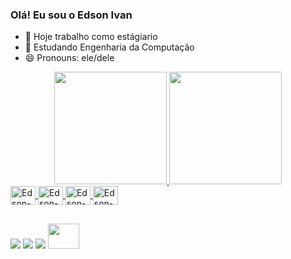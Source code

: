### Olá! Eu sou o Edson Ivan 

- 🔭 Hoje trabalho como estágiario
- 🌱 Estudando Engenharia da Computação
- 😄 Pronouns: ele/dele

<div align="center">
  <a href="https://github.com/Edson-Ivan">
  <img height="180em" src="https://github-readme-stats.vercel.app/api?username=Edson-Ivan&show_icons=true&theme=dark&include_all_commits=true&count_private=true"/>
  <img height="180em" src="https://github-readme-stats.vercel.app/api/top-langs/?username=Edson-Ivan&layout=compact&langs_count=7&theme=dracula"/>
</div>

<div>
<img align="center" alt="Edson-C" height="30" width="40" src = "https://cdn.jsdelivr.net/gh/devicons/devicon/icons/c/c-line.svg" />
<img align="center" alt="Edson-HTML5" height="30" width="40" src = "https://cdn.jsdelivr.net/gh/devicons/devicon/icons/html5/html5-plain-wordmark.svg" />
<img align="center" alt="Edson-CSS3" height="30" width="40" src = "https://cdn.jsdelivr.net/gh/devicons/devicon/icons/css3/css3-plain-wordmark.svg" />
<img align="center" alt="Edson-javascript" height="30" width="40" src = "https://cdn.jsdelivr.net/gh/devicons/devicon/icons/javascript/javascript-original.svg" />

</div>

##

<div>
 <a href ="https://wa.me/qr/VLSWM2KEWX3AK1" target ="_blank"> <img src ="https://img.shields.io/badge/WhatsApp-25D366?style=for-the-                                  badge&logo=whatsapp&logoColor=black" target = "_blank"></a>
 <a href ="https://www.instagram.com/_yvan_faria/" target ="_blank"> <img src ="https://img.shields.io/badge/Instagram-E4405F?style=for-the-                          badge&logo=instagram&logoColor=black" target = "_blank"></a>
 <a href ="https://www.linkedin.com/in/edson-ivan-003538217/" target ="_blank"> <img src ="https://img.shields.io/badge/LinkedIn-0077B5?style=for-the-                badge&logo=linkedin&logoColor=black" target = "_blank"></a>
 <a href ="https://www.beecrowd.com.br/judge/en/profile/734917" target ="_blank"> <img height="40" width="50" src ="https://www.beecrowd.com.br/judge/img/5.0/logo-beecrowd.png?1635097036" target = "_blank"></a>

</div>
